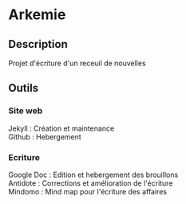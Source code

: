 # Arkemie

## Description

Projet d'écriture d'un receuil de nouvelles

## Outils 

### Site web

Jekyll : Création et maintenance  
Github : Hebergement   

### Ecriture

Google Doc : Edition et hebergement des brouillons  
Antidote : Corrections et amélioration de l'écriture  
Mindomo : Mind map pour l'écriture des affaires  
